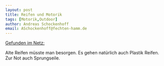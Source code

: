 ```yaml
---
layout: post
title: Reifen und Motorik  
tags: [Motorik,Outdoor]
author: Andreas Schockenhoff 
email: ASchockenhoff@fechten-hamm.de
---
```

[Gefunden im Netz:](https://www.youtube.com/watch?v=Rha7jc9idXw)

Alte Reifen müsste man besorgen. Es gehen natürlich auch Plastik Reifen. Zur Not auch Sprungseile.
